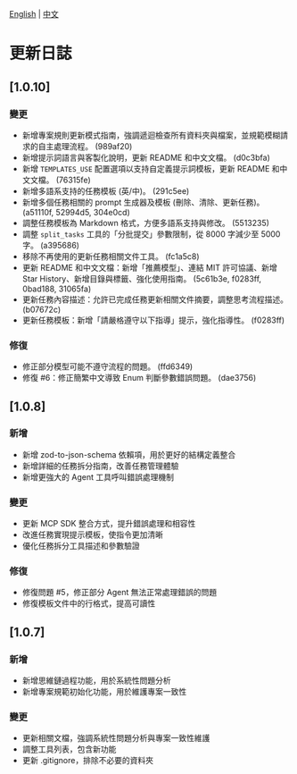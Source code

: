 [English](../../CHANGELOG.md) | [中文](CHANGELOG.md)

# 更新日誌

## [1.0.10]

### 變更

- 新增專案規則更新模式指南，強調遞迴檢查所有資料夾與檔案，並規範模糊請求的自主處理流程。 (989af20)
- 新增提示詞語言與客製化說明，更新 README 和中文文檔。 (d0c3bfa)
- 新增 `TEMPLATES_USE` 配置選項以支持自定義提示詞模板，更新 README 和中文文檔。 (76315fe)
- 新增多語系支持的任務模板 (英/中)。 (291c5ee)
- 新增多個任務相關的 prompt 生成器及模板 (刪除、清除、更新任務)。 (a51110f, 52994d5, 304e0cd)
- 調整任務模板為 Markdown 格式，方便多語系支持與修改。 (5513235)
- 調整 `split_tasks` 工具的「分批提交」參數限制，從 8000 字減少至 5000 字。 (a395686)
- 移除不再使用的更新任務相關文件工具。 (fc1a5c8)
- 更新 README 和中文文檔：新增「推薦模型」、連結 MIT 許可協議、新增 Star History、新增目錄與標籤、強化使用指南。 (5c61b3e, f0283ff, 0bad188, 31065fa)
- 更新任務內容描述：允許已完成任務更新相關文件摘要，調整思考流程描述。 (b07672c)
- 更新任務模板：新增「請嚴格遵守以下指導」提示，強化指導性。 (f0283ff)

### 修復

- 修正部分模型可能不遵守流程的問題。 (ffd6349)
- 修復 #6：修正簡繁中文導致 Enum 判斷參數錯誤問題。 (dae3756)

## [1.0.8]

### 新增

- 新增 zod-to-json-schema 依賴項，用於更好的結構定義整合
- 新增詳細的任務拆分指南，改善任務管理體驗
- 新增更強大的 Agent 工具呼叫錯誤處理機制

### 變更

- 更新 MCP SDK 整合方式，提升錯誤處理和相容性
- 改進任務實現提示模板，使指令更加清晰
- 優化任務拆分工具描述和參數驗證

### 修復

- 修復問題 #5，修正部分 Agent 無法正常處理錯誤的問題
- 修復模板文件中的行格式，提高可讀性

## [1.0.7]

### 新增

- 新增思維鏈過程功能，用於系統性問題分析
- 新增專案規範初始化功能，用於維護專案一致性

### 變更

- 更新相關文檔，強調系統性問題分析與專案一致性維護
- 調整工具列表，包含新功能
- 更新 .gitignore，排除不必要的資料夾

